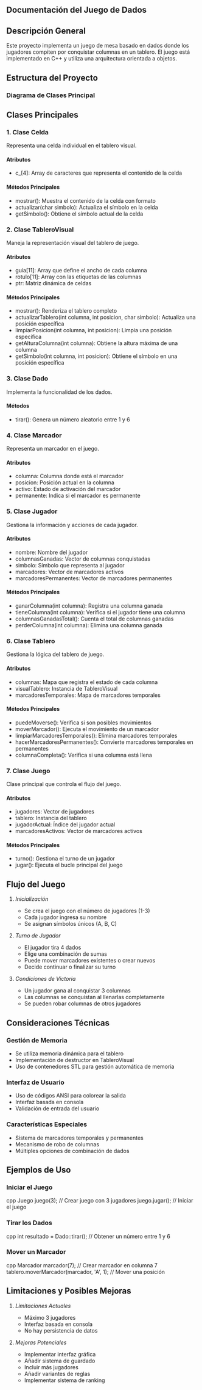 ## Documentación del Juego de Dados

## Descripción General
Este proyecto implementa un juego de mesa basado en dados donde los jugadores compiten por conquistar columnas en un tablero. El juego está implementado en C++ y utiliza una arquitectura orientada a objetos.

## Estructura del Proyecto

### Diagrama de Clases Principal

## Clases Principales

### 1. Clase Celda
Representa una celda individual en el tablero visual.

#### Atributos
- c_[4]: Array de caracteres que representa el contenido de la celda

#### Métodos Principales
- mostrar(): Muestra el contenido de la celda con formato
- actualizar(char simbolo): Actualiza el símbolo en la celda
- getSimbolo(): Obtiene el símbolo actual de la celda

### 2. Clase TableroVisual
Maneja la representación visual del tablero de juego.

#### Atributos
- guia[11]: Array que define el ancho de cada columna
- rotulo[11]: Array con las etiquetas de las columnas
- ptr: Matriz dinámica de celdas

#### Métodos Principales
- mostrar(): Renderiza el tablero completo
- actualizarTablero(int columna, int posicion, char simbolo): Actualiza una posición específica
- limpiarPosicion(int columna, int posicion): Limpia una posición específica
- getAlturaColumna(int columna): Obtiene la altura máxima de una columna
- getSimbolo(int columna, int posicion): Obtiene el símbolo en una posición específica

### 3. Clase Dado
Implementa la funcionalidad de los dados.

#### Métodos
- tirar(): Genera un número aleatorio entre 1 y 6

### 4. Clase Marcador
Representa un marcador en el juego.

#### Atributos
- columna: Columna donde está el marcador
- posicion: Posición actual en la columna
- activo: Estado de activación del marcador
- permanente: Indica si el marcador es permanente

### 5. Clase Jugador
Gestiona la información y acciones de cada jugador.

#### Atributos
- nombre: Nombre del jugador
- columnasGanadas: Vector de columnas conquistadas
- simbolo: Símbolo que representa al jugador
- marcadores: Vector de marcadores activos
- marcadoresPermanentes: Vector de marcadores permanentes

#### Métodos Principales
- ganarColumna(int columna): Registra una columna ganada
- tieneColumna(int columna): Verifica si el jugador tiene una columna
- columnasGanadasTotal(): Cuenta el total de columnas ganadas
- perderColumna(int columna): Elimina una columna ganada

### 6. Clase Tablero
Gestiona la lógica del tablero de juego.

#### Atributos
- columnas: Mapa que registra el estado de cada columna
- visualTablero: Instancia de TableroVisual
- marcadoresTemporales: Mapa de marcadores temporales

#### Métodos Principales
- puedeMoverse(): Verifica si son posibles movimientos
- moverMarcador(): Ejecuta el movimiento de un marcador
- limpiarMarcadoresTemporales(): Elimina marcadores temporales
- hacerMarcadoresPermanentes(): Convierte marcadores temporales en permanentes
- columnaCompleta(): Verifica si una columna está llena

### 7. Clase Juego
Clase principal que controla el flujo del juego.

#### Atributos
- jugadores: Vector de jugadores
- tablero: Instancia del tablero
- jugadorActual: Índice del jugador actual
- marcadoresActivos: Vector de marcadores activos

#### Métodos Principales
- turno(): Gestiona el turno de un jugador
- jugar(): Ejecuta el bucle principal del juego

## Flujo del Juego

1. *Inicialización*
   - Se crea el juego con el número de jugadores (1-3)
   - Cada jugador ingresa su nombre
   - Se asignan símbolos únicos (A, B, C)

2. *Turno de Jugador*
   - El jugador tira 4 dados
   - Elige una combinación de sumas
   - Puede mover marcadores existentes o crear nuevos
   - Decide continuar o finalizar su turno

3. *Condiciones de Victoria*
   - Un jugador gana al conquistar 3 columnas
   - Las columnas se conquistan al llenarlas completamente
   - Se pueden robar columnas de otros jugadores

## Consideraciones Técnicas

### Gestión de Memoria
- Se utiliza memoria dinámica para el tablero
- Implementación de destructor en TableroVisual
- Uso de contenedores STL para gestión automática de memoria

### Interfaz de Usuario
- Uso de códigos ANSI para colorear la salida
- Interfaz basada en consola
- Validación de entrada del usuario

### Características Especiales
- Sistema de marcadores temporales y permanentes
- Mecanismo de robo de columnas
- Múltiples opciones de combinación de dados

## Ejemplos de Uso

### Iniciar el Juego
cpp
Juego juego(3);  // Crear juego con 3 jugadores
juego.jugar();   // Iniciar el juego


### Tirar los Dados
cpp
int resultado = Dado::tirar();  // Obtener un número entre 1 y 6


### Mover un Marcador
cpp
Marcador marcador(7);  // Crear marcador en columna 7
tablero.moverMarcador(marcador, 'A', 1);  // Mover una posición


## Limitaciones y Posibles Mejoras

1. *Limitaciones Actuales*
   - Máximo 3 jugadores
   - Interfaz basada en consola
   - No hay persistencia de datos

2. *Mejoras Potenciales*
   - Implementar interfaz gráfica
   - Añadir sistema de guardado
   - Incluir más jugadores
   - Añadir variantes de reglas
   - Implementar sistema de ranking
